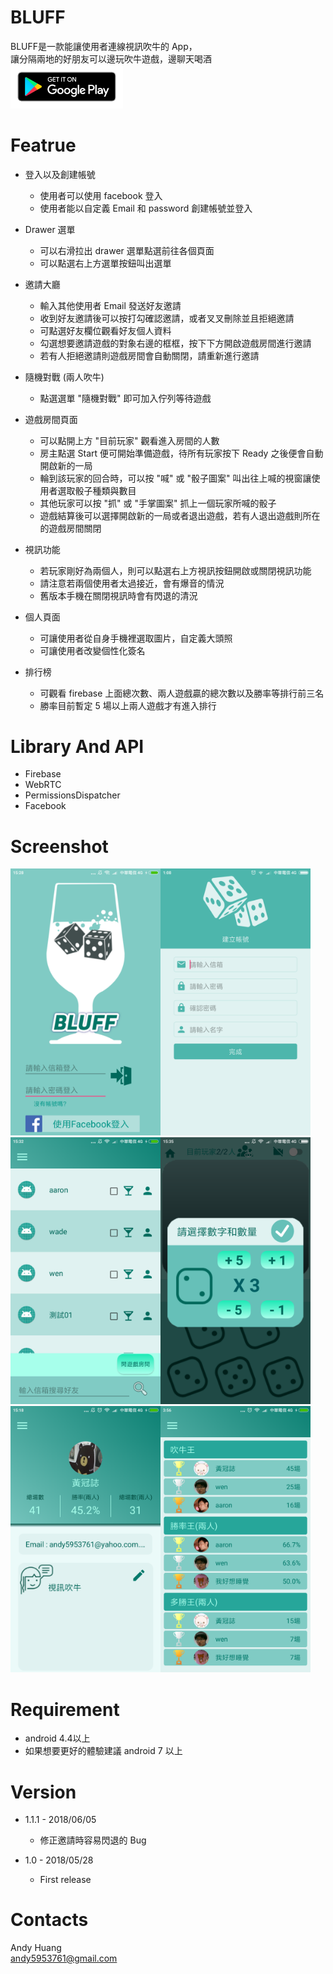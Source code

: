 # BLUFF
BLUFF是一款能讓使用者連線視訊吹牛的 App，<br />
讓分隔兩地的好朋友可以邊玩吹牛遊戲，邊聊天喝酒<br />
[<img src="https://github.com/andy1673595/BLUFF/blob/master/pictures/google-play-badge.png" width="180">](https://play.google.com/store/apps/details?id=com.andyhuang.bluff)


# Featrue
* 登入以及創建帳號
  * 使用者可以使用 facebook 登入
  * 使用者能以自定義 Email 和 password 創建帳號並登入

* Drawer 選單
  * 可以右滑拉出 drawer 選單點選前往各個頁面
  * 可以點選右上方選單按鈕叫出選單
  
* 邀請大廳
  * 輸入其他使用者 Email 發送好友邀請
  * 收到好友邀請後可以按打勾確認邀請，或者叉叉刪除並且拒絕邀請
  * 可點選好友欄位觀看好友個人資料
  * 勾選想要邀請遊戲的對象右邊的框框，按下下方開啟遊戲房間進行邀請
  * 若有人拒絕邀請則遊戲房間會自動關閉，請重新進行邀請
 
* 隨機對戰 (兩人吹牛)
  * 點選選單 "隨機對戰" 即可加入佇列等待遊戲
  
* 遊戲房間頁面
  * 可以點開上方 "目前玩家" 觀看進入房間的人數
  * 房主點選 Start 便可開始準備遊戲，待所有玩家按下 Ready 之後便會自動開啟新的一局
  * 輪到該玩家的回合時，可以按 "喊" 或 "骰子圖案" 叫出往上喊的視窗讓使用者選取骰子種類與數目
  * 其他玩家可以按 "抓" 或 "手掌圖案" 抓上一個玩家所喊的骰子
  * 遊戲結算後可以選擇開啟新的一局或者退出遊戲，若有人退出遊戲則所在的遊戲房間關閉
  
* 視訊功能
  * 若玩家剛好為兩個人，則可以點選右上方視訊按鈕開啟或關閉視訊功能
  * 請注意若兩個使用者太過接近，會有爆音的情況
  * 舊版本手機在關閉視訊時會有閃退的清況
  
* 個人頁面
  * 可讓使用者從自身手機裡選取圖片，自定義大頭照
  * 可讓使用者改變個性化簽名

* 排行榜
  * 可觀看 firebase 上面總次數、兩人遊戲贏的總次數以及勝率等排行前三名
  * 勝率目前暫定 5 場以上兩人遊戲才有進入排行


# Library And API
* Firebase
* WebRTC
* PermissionsDispatcher
* Facebook


# Screenshot
<img src="https://github.com/andy1673595/BLUFF/blob/master/pictures/Screenshot_2018-05-28-15-28-39-509_com.andyhuang.bluff.png" width="240"><tr /><img src="https://github.com/andy1673595/BLUFF/blob/master/pictures/Screenshot_2018-06-13-01-08-23-223_com.andyhuang.bluff.png" width="240"> 
<img src="https://github.com/andy1673595/BLUFF/blob/master/pictures/Screenshot_2018-05-28-15-32-25-202_com.andyhuang.bluff.png" width="240"><tr /><img src="https://github.com/andy1673595/BLUFF/blob/master/pictures/Screenshot_2018-05-28-15-35-46-061_com.andyhuang.bluff.png" width="240"> 
<img src="https://github.com/andy1673595/BLUFF/blob/master/pictures/Screenshot_2018-06-05-15-18-32-925_com.andyhuang.bluff.png" width="240"><tr /><img src="https://github.com/andy1673595/BLUFF/blob/master/pictures/Screenshot_2018-06-13-03-56-27-783_com.andyhuang.bluff.png" width="240">


# Requirement
* android 4.4以上
* 如果想要更好的體驗建議 android 7 以上


# Version
* 1.1.1 - 2018/06/05

  * 修正邀請時容易閃退的 Bug
  
* 1.0 - 2018/05/28

  * First release
 

# Contacts
Andy Huang <br />
andy5953761@gmail.com 
